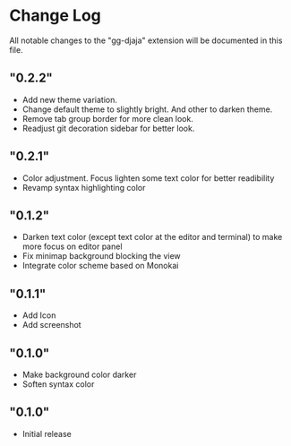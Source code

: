 # Change Log

All notable changes to the "gg-djaja" extension will be documented in this file.

## "0.2.2"
- Add new theme variation.
- Change default theme to slightly bright. And other to darken theme.
- Remove tab group border for more clean look.
- Readjust git decoration sidebar for better look.

## "0.2.1"
- Color adjustment. Focus lighten some text color for better readibility
- Revamp syntax highlighting color

## "0.1.2"
- Darken text color (except text color at the editor and terminal) to make more focus on editor panel
- Fix minimap background blocking the view
- Integrate color scheme based on Monokai

## "0.1.1"

- Add Icon
- Add screenshot

## "0.1.0"

- Make background color darker
- Soften syntax color

## "0.1.0"

- Initial release